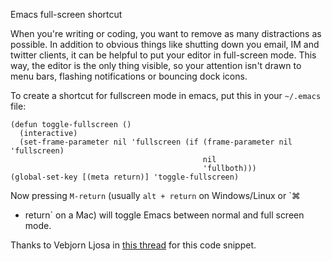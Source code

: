 Emacs full-screen shortcut

When you're writing or coding, you want to remove as many distractions
as possible. In addition to obvious things like shutting down you
email, IM and twitter clients, it can be helpful to put your editor in
full-screen mode. This way, the editor is the only thing visible, so
your attention isn't drawn to menu bars, flashing notifications or
bouncing dock icons.

To create a shortcut for fullscreen mode in emacs, put this in your
`~/.emacs` file:

    (defun toggle-fullscreen ()
      (interactive)
      (set-frame-parameter nil 'fullscreen (if (frame-parameter nil 'fullscreen)
                                               nil
                                               'fullboth)))
    (global-set-key [(meta return)] 'toggle-fullscreen)

Now pressing `M-return` (usually `alt + return` on Windows/Linux or `⌘
+ return` on a Mac) will toggle Emacs between normal and full screen
mode.

Thanks to Vebjorn Ljosa in [this thread][1] for this code snippet.

[1]: http://groups.google.com/group/carbon-emacs/browse_thread/thread/1945355952b13c5d
